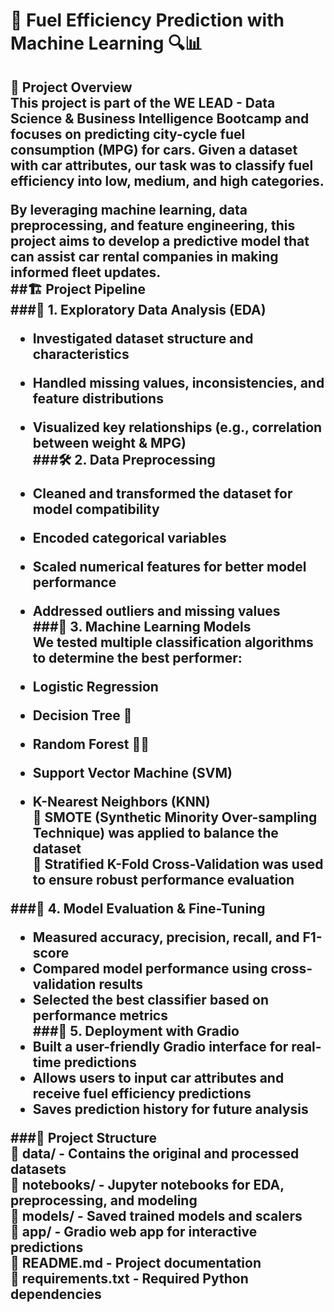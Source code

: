 # 🚗 Fuel Efficiency Prediction with Machine Learning 🔍📊
<h2/>📌 Project Overview<br/>
This project is part of the WE LEAD - Data Science & Business Intelligence Bootcamp and focuses on predicting city-cycle fuel consumption (MPG) for cars. Given a dataset with car attributes, our task was to classify fuel efficiency into low, medium, and high categories.<br/>

By leveraging machine learning, data preprocessing, and feature engineering, this project aims to develop a predictive model that can assist car rental companies in making informed fleet updates.<br/>
##🏗 Project Pipeline<br/>
###🔎 1. Exploratory Data Analysis (EDA)<br/>
- Investigated dataset structure and characteristics<br/>
- Handled missing values, inconsistencies, and feature distributions<br/>
- Visualized key relationships (e.g., correlation between weight & MPG)<br/>
###🛠 2. Data Preprocessing<br/>
- Cleaned and transformed the dataset for model compatibility<br/>
- Encoded categorical variables<br/>
- Scaled numerical features for better model performance<br/>
- Addressed outliers and missing values<br/>
###🤖 3. Machine Learning Models<br/>
We tested multiple classification algorithms to determine the best performer:<br/>

- Logistic Regression<br/>
- Decision Tree 🌳<br/>
- Random Forest 🌲🌲<br/>
- Support Vector Machine (SVM)<br/>
- K-Nearest Neighbors (KNN)<br/>
🔹 SMOTE (Synthetic Minority Over-sampling Technique) was applied to balance the dataset<br/>
🔹 Stratified K-Fold Cross-Validation was used to ensure robust performance evaluation<br/>

###🎯 4. Model Evaluation & Fine-Tuning<br/>
- Measured accuracy, precision, recall, and F1-score<br/>
- Compared model performance using cross-validation results<br/>
- Selected the best classifier based on performance metrics<br/>
###🚀 5. Deployment with Gradio<br/>
- Built a user-friendly Gradio interface for real-time predictions<br/>
- Allows users to input car attributes and receive fuel efficiency predictions<br/>
- Saves prediction history for future analysis<br/>

###📂 Project Structure<br/>
📁 data/ - Contains the original and processed datasets<br/>
📁 notebooks/ - Jupyter notebooks for EDA, preprocessing, and modeling<br/>
📁 models/ - Saved trained models and scalers<br/>
📁 app/ - Gradio web app for interactive predictions<br/>
📜 README.md - Project documentation<br/>
💾 requirements.txt - Required Python dependencies<br/>
